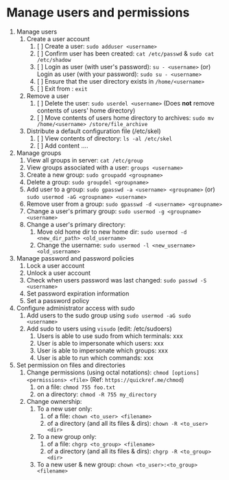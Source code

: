 # Manage users and permissions

1. Manage users
   1. Create a user account
      1. [ ] Create a user: `sudo adduser <username>`
      2. [ ] Confirm user has been created: `cat /etc/passwd` & `sudo cat /etc/shadow`
      3. [ ] Login as user (with user's password): `su - <username>` (or) Login as user (with your password): `sudo su - <username>`
      4. [ ] Ensure that the user directory exists in `/home/<username>`
      5. [ ] Exit from <username>: `exit`
   2. Remove a user
      1. [ ] Delete the user: `sudo userdel <username>` (Does **not** remove contents of users' home directory)
      2. [ ] Move contents of users home directory to archives: `sudo mv /home/<username> /store/file_archive`
   3. Distribute a default configuration file (/etc/skel)
      1. [ ] View contents of directory: `ls -al /etc/skel`
      2. [ ] Add content ....
2. Manage groups
   1. View all groups in server: `cat /etc/group`
   2. View groups associated with a user: `groups <username>`
   3. Create a new group: `sudo groupadd <groupname>`
   4. Delete a group: `sudo groupdel <groupname>`
   5. Add user to a group: `sudo gpasswd -a <username> <groupname>` (or) `sudo usermod -aG <groupname> <username>`
   6. Remove user from a group: `sudo gpasswd -d <username> <groupname>`
   7. Change a user's primary group: `sudo usermod -g <groupname> <username>`
   8. Change a user's primary directory:
      1. Move old home dir to new home dir: `sudo usermod -d <new_dir_path> <old_username>`
      2. Change the username: `sudo usermod -l <new_username> <old_username>`
3. Manage password and password policies
   1. Lock a user account
   2. Unlock a user account
   3. Check when users password was last changed: `sudo passwd -S <username>`
   4. Set password expiration information
   5. Set a password policy
4. Configure administrator access with sudo
   1. Add users to the sudo group using `sudo usermod -aG sudo <username>`
   2. Add sudo to users using `visudo` (edit: /etc/sudoers)
      1. Users is able to use sudo from which terminals: xxx
      2. User is able to impersonate which users: xxx
      3. User is able to impersonate which groups: xxx
      4. User is able to run which commands: xxx
5. Set permission on files and directories
   1. Change permissions (using octal notations): `chmod [options] <permissions> <file>` (Ref: `https://quickref.me/chmod`)
      1. on a file: `chmod 755 foo.txt`
      2. on a directory: `chmod -R 755 my_directory`
   2. Change ownership:
      1. To a new user only:
         1. of a file: `chown <to_user> <filename>`
         2. of a directory (and all its files & dirs): `chown -R <to_user> <dir>`
      2. To a new group only:
         1. of a file: `chgrp <to_group> <filename>`
         2. of a directory (and all its files & dirs): `chgrp -R <to_group> <dir>`
      3. To a new user & new group: `chown <to_user>:<to_group> <filename>`
